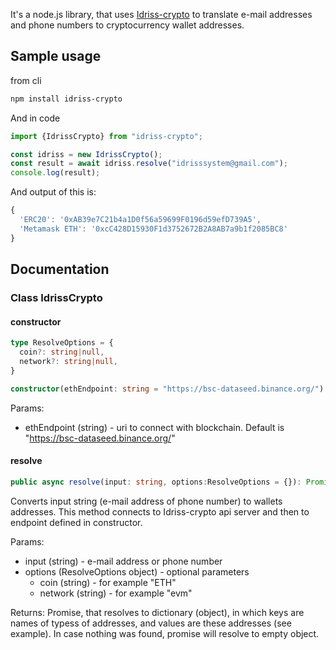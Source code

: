 It's a node.js library, that uses [Idriss-crypto](https://www.idriss-crypto.com/) to translate e-mail addresses and phone numbers to cryptocurrency wallet addresses.

## Sample usage
from cli
```bash
npm install idriss-crypto
```

And in code

```javascript
import {IdrissCrypto} from "idriss-crypto";

const idriss = new IdrissCrypto();
const result = await idriss.resolve("idrisssystem@gmail.com");
console.log(result);
```

And output of this is:

```javascript
{
  'ERC20': '0xAB39e7C21b4a1D0f56a59699F0196d59efD739A5',
  'Metamask ETH': '0xcC428D15930F1d3752672B2A8AB7a9b1f2085BC8'
}
```
## Documentation

### Class IdrissCrypto
#### constructor
```typescript
type ResolveOptions = {
  coin?: string|null,
  network?: string|null,
}

constructor(ethEndpoint: string = "https://bsc-dataseed.binance.org/")
```
Params:
* ethEndpoint (string) - uri to connect with blockchain. Default is "https://bsc-dataseed.binance.org/"

#### resolve
```typescript
public async resolve(input: string, options:ResolveOptions = {}): Promise<{ [index: string]: string }>
```
Converts input string (e-mail address of phone number) to wallets addresses. This method connects to Idriss-crypto api server and then to endpoint defined in constructor. 

Params:
* input (string) - e-mail address or phone number
* options (ResolveOptions object) - optional parameters
  * coin (string) - for example "ETH"
  * network (string) - for example "evm"

Returns:
Promise, that resolves to dictionary (object), in which keys are names of typess of addresses, and values are these addresses (see example). In case nothing was found, promise will resolve to empty object.
